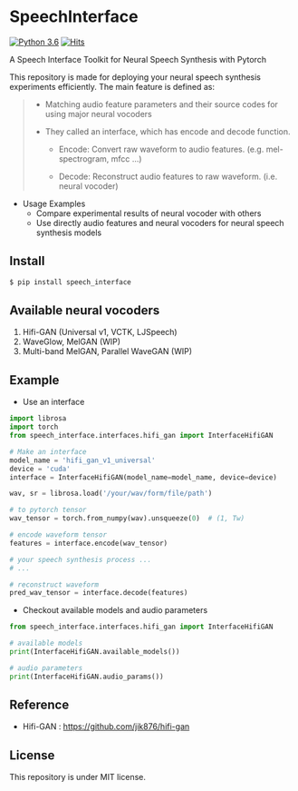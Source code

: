 # SpeechInterface

[![Python 3.6](https://img.shields.io/badge/python-3.6-blue.svg)](https://www.python.org/downloads/release/python-360/) [![Hits](https://hits.seeyoufarm.com/api/count/incr/badge.svg?url=https%3A%2F%2Fgithub.com%2FAppleHolic%2FSpeechInterface&count_bg=%2379C83D&title_bg=%23555555&icon=&icon_color=%23E7E7E7&title=hits&edge_flat=false)](https://hits.seeyoufarm.com)

A Speech Interface Toolkit for Neural Speech Synthesis with Pytorch

This repository is made for deploying your neural speech synthesis experiments efficiently. 
The main feature is defined as:

> - Matching audio feature parameters and their source codes for using major neural vocoders
>
> - They called an interface, which has encode and decode function.
>
>   - Encode: Convert raw waveform to audio features. (e.g. mel-spectrogram, mfcc ...)
>
>   - Decode: Reconstruct audio features to raw waveform. (i.e. neural vocoder)  
>

- Usage Examples
  - Compare experimental results of neural vocoder with others
  - Use directly audio features and neural vocoders for neural speech synthesis models


## Install

```bash
$ pip install speech_interface
```


## Available neural vocoders

1. Hifi-GAN (Universal v1, VCTK, LJSpeech)
2. WaveGlow, MelGAN (WIP)
3. Multi-band MelGAN, Parallel WaveGAN (WIP)


## Example

- Use an interface

```python
import librosa
import torch
from speech_interface.interfaces.hifi_gan import InterfaceHifiGAN

# Make an interface
model_name = 'hifi_gan_v1_universal' 
device = 'cuda'
interface = InterfaceHifiGAN(model_name=model_name, device=device)

wav, sr = librosa.load('/your/wav/form/file/path')

# to pytorch tensor
wav_tensor = torch.from_numpy(wav).unsqueeze(0)  # (1, Tw)

# encode waveform tensor
features = interface.encode(wav_tensor)

# your speech synthesis process ...
# ...

# reconstruct waveform
pred_wav_tensor = interface.decode(features)
```

- Checkout available models and audio parameters

```python
from speech_interface.interfaces.hifi_gan import InterfaceHifiGAN

# available models
print(InterfaceHifiGAN.available_models())

# audio parameters
print(InterfaceHifiGAN.audio_params())
```

## Reference

- Hifi-GAN : https://github.com/jik876/hifi-gan


## License

This repository is under MIT license.

